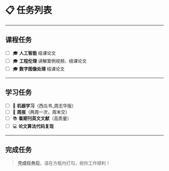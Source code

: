 # 📋 任务列表

---

## 课程任务

- [ ] 🎓 **人工智能** 结课论文
- [ ] 🎓 **工程伦理** 讲解案例视频、结课论文
- [ ] 🎓 **数字图像处理** 结课论文

---

## 学习任务

- [ ] 📘 **机器学习**（西瓜书_周志华版）
- [ ] 📝 **周报**（两周一次，周末交）
- [ ] 📚 **看期刊英文文献**（高质量）
- [ ] 💻 **论文算法代码复现**

---

## 完成任务

> **完成任务后**，请在方框内打勾，祝你工作顺利！
